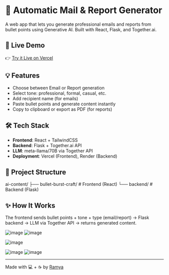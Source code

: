 # 📧 Automatic Mail & Report Generator

A web app that lets you generate professional emails and reports from bullet points using Generative AI. Built with React, Flask, and Together.ai.

## 🚀 Live Demo

👉 [Try it Live on Vercel](https://automatic-mail-report-generator.vercel.app)

## 💡 Features

- Choose between Email or Report generation
- Select tone: professional, formal, casual, etc.
- Add recipient name (for emails)
- Paste bullet points and generate content instantly
- Copy to clipboard or export as PDF (for reports)

## 🛠️ Tech Stack

- **Frontend**: React + TailwindCSS
- **Backend**: Flask + Together.ai API
- **LLM**: meta-llama/70B via Together API
- **Deployment**: Vercel (Frontend), Render (Backend)

## 📂 Project Structure

ai-content/
├── bullet-burst-craft/ # Frontend (React)
└── backend/ # Backend (Flask)


## ✨ How It Works

The frontend sends bullet points + tone + type (email/report) → Flask backend → LLM via Together API → returns generated content.

![image](https://github.com/user-attachments/assets/043cd147-e7f2-4a42-bb88-ede6400d3ed4)
![image](https://github.com/user-attachments/assets/1a983951-9368-41d0-b213-b59352de3c70)

![image](https://github.com/user-attachments/assets/e2510da5-cb01-4b98-9c0b-bb7a8ad981fe)

![image](https://github.com/user-attachments/assets/4c67f028-b3fe-4536-99ab-d3551ac17a9f)
![image](https://github.com/user-attachments/assets/ef1292c8-2d48-4f7c-af2a-ea933b10f897)

---

Made with 💻 + ☕ by [Ramya](https://github.com/Ramya1446)
